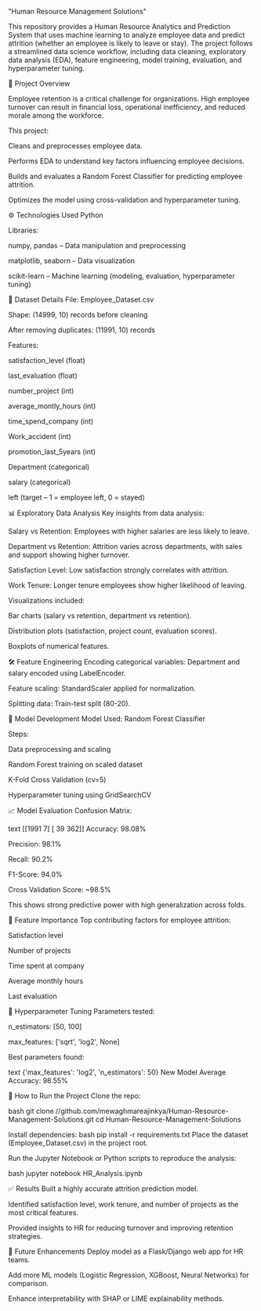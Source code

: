 "Human Resource Management Solutions"

This repository provides a Human Resource Analytics and Prediction System that uses machine learning to analyze employee data and predict attrition (whether an employee is likely to leave or stay). The project follows a streamlined data science workflow, including data cleaning, exploratory data analysis (EDA), feature engineering, model training, evaluation, and hyperparameter tuning.



📌 Project Overview

Employee retention is a critical challenge for organizations. High employee turnover can result in financial loss, operational inefficiency, and reduced morale among the workforce.

This project:

Cleans and preprocesses employee data.

Performs EDA to understand key factors influencing employee decisions.

Builds and evaluates a Random Forest Classifier for predicting employee attrition.

Optimizes the model using cross-validation and hyperparameter tuning.



⚙️ Technologies Used
Python

Libraries:

numpy, pandas – Data manipulation and preprocessing

matplotlib, seaborn – Data visualization

scikit-learn – Machine learning (modeling, evaluation, hyperparameter tuning)



📂 Dataset Details
File: Employee_Dataset.csv

Shape: (14999, 10) records before cleaning

After removing duplicates: (11991, 10) records

Features:

satisfaction_level (float)

last_evaluation (float)

number_project (int)

average_montly_hours (int)

time_spend_company (int)

Work_accident (int)

promotion_last_5years (int)

Department (categorical)

salary (categorical)

left (target – 1 = employee left, 0 = stayed)



📊 Exploratory Data Analysis
Key insights from data analysis:

Salary vs Retention: Employees with higher salaries are less likely to leave.

Department vs Retention: Attrition varies across departments, with sales and support showing higher turnover.

Satisfaction Level: Low satisfaction strongly correlates with attrition.

Work Tenure: Longer tenure employees show higher likelihood of leaving.

Visualizations included:

Bar charts (salary vs retention, department vs retention).

Distribution plots (satisfaction, project count, evaluation scores).

Boxplots of numerical features.



🛠️ Feature Engineering
Encoding categorical variables: Department and salary encoded using LabelEncoder.

Feature scaling: StandardScaler applied for normalization.

Splitting data: Train-test split (80-20).



🤖 Model Development
Model Used: Random Forest Classifier

Steps:

Data preprocessing and scaling

Random Forest training on scaled dataset

K-Fold Cross Validation (cv=5)

Hyperparameter tuning using GridSearchCV



📈 Model Evaluation
Confusion Matrix:

text
[[1991    7]
 [  39  362]]
Accuracy: 98.08%

Precision: 98.1%

Recall: 90.2%

F1-Score: 94.0%

Cross Validation Score: ~98.5%

This shows strong predictive power with high generalization across folds.



🔎 Feature Importance
Top contributing factors for employee attrition:

Satisfaction level

Number of projects

Time spent at company

Average monthly hours

Last evaluation



🔧 Hyperparameter Tuning
Parameters tested:

n_estimators: [50, 100]

max_features: ['sqrt', 'log2', None]

Best parameters found:

text
{'max_features': 'log2', 'n_estimators': 50}
New Model Average Accuracy: 98.55%



🚀 How to Run the Project
Clone the repo:

bash
git clone //github.com/mewaghmareajinkya/Human-Resource-Management-Solutions.git
cd Human-Resource-Management-Solutions

Install dependencies:
bash
pip install -r requirements.txt
Place the dataset (Employee_Dataset.csv) in the project root.

Run the Jupyter Notebook or Python scripts to reproduce the analysis:

bash
jupyter notebook HR_Analysis.ipynb



✅ Results
Built a highly accurate attrition prediction model.

Identified satisfaction level, work tenure, and number of projects as the most critical features.

Provided insights to HR for reducing turnover and improving retention strategies.



📌 Future Enhancements
Deploy model as a Flask/Django web app for HR teams.

Add more ML models (Logistic Regression, XGBoost, Neural Networks) for comparison.

Enhance interpretability with SHAP or LIME explainability methods.


